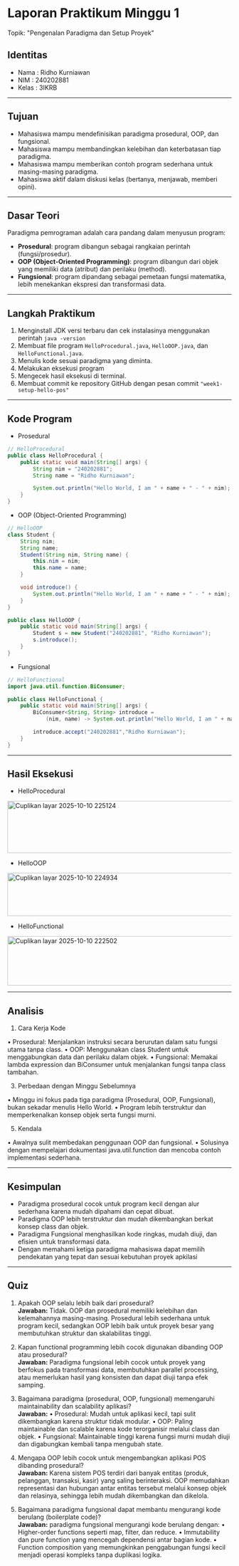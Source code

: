 # Laporan Praktikum Minggu 1
Topik: "Pengenalan Paradigma dan Setup Proyek"

## Identitas
- Nama  : Ridho Kurniawan
- NIM   : 240202881
- Kelas : 3IKRB

---

## Tujuan
- Mahasiswa mampu mendefinisikan paradigma prosedural, OOP, dan fungsional.
- Mahasiswa mampu membandingkan kelebihan dan keterbatasan tiap paradigma.
- Mahasiswa mampu memberikan contoh program sederhana untuk masing-masing paradigma.
- Mahasiswa aktif dalam diskusi kelas (bertanya, menjawab, memberi opini).

---

## Dasar Teori
Paradigma pemrograman adalah cara pandang dalam menyusun program:  
- **Prosedural**: program dibangun sebagai rangkaian perintah (fungsi/prosedur).  
- **OOP (Object-Oriented Programming)**: program dibangun dari objek yang memiliki data (atribut) dan perilaku (method).  
- **Fungsional**: program dipandang sebagai pemetaan fungsi matematika, lebih menekankan ekspresi dan transformasi data. 

---

## Langkah Praktikum
1. Menginstall JDK versi terbaru dan cek instalasinya menggunakan perintah `java -version`  
2. Membuat file program `HelloProcedural.java`, `HelloOOP.java`, dan `HelloFunctional.java`.
3. Menulis kode sesuai paradigma yang diminta.
4. Melakukan eksekusi program
5. Mengecek hasil eksekusi di terminal.
6. Membuat commit ke repository GitHub dengan pesan commit `"week1-setup-hello-pos"`

---

## Kode Program
- Prosedural
```java
// HelloProcedural
public class HelloProcedural {
    public static void main(String[] args) {
        String nim = "240202881";
        String name = "Ridho Kurniawan";

        System.out.println("Hello World, I am " + name + " - " + nim);
    }
}
```

- OOP (Object-Oriented Programming)
```java
// HelloOOP
class Student {
    String nim;
    String name;
    Student(String nim, String name) {
        this.nim = nim;
        this.name = name;
    }

    void introduce() {
        System.out.println("Hello World, I am " + name + " - " + nim);
    }
}

public class HelloOOP {
    public static void main(String[] args) {
        Student s = new Student("240202881", "Ridho Kurniawan");
        s.introduce();
    }
}
```
- Fungsional
```java
// HelloFunctional
import java.util.function.BiConsumer;

public class HelloFunctional {
    public static void main(String[] args) {
        BiConsumer<String, String> introduce =
            (nim, name) -> System.out.println("Hello World, I am " + name + " - " + nim);

        introduce.accept("240202881","Ridho Kurniawan");
    }
}
```

---

## Hasil Eksekusi
- HelloProcedural
<img width="1426" height="117" alt="Cuplikan layar 2025-10-10 225124" src="https://github.com/user-attachments/assets/e8fc347f-906a-45ac-b7d8-5cae1a7a54b5" />

- HelloOOP
<img width="1419" height="97" alt="Cuplikan layar 2025-10-10 224934" src="https://github.com/user-attachments/assets/f1a526c2-2afa-48f0-ae92-0309da832d91" />

- HelloFunctional
<img width="1426" height="111" alt="Cuplikan layar 2025-10-10 222502" src="https://github.com/user-attachments/assets/251d6e20-4b32-467f-bac4-d2693375ff0c" />

---

## Analisis
1. Cara Kerja Kode
   
•	Prosedural: Menjalankan instruksi secara berurutan dalam satu fungsi utama tanpa class.
•	OOP: Menggunakan class Student untuk menggabungkan data dan perilaku dalam objek.
•	Fungsional: Memakai lambda expression dan BiConsumer untuk menjalankan fungsi tanpa class tambahan.

3. Perbedaan dengan Minggu Sebelumnya
   
•	Minggu ini fokus pada tiga paradigma (Prosedural, OOP, Fungsional), bukan sekadar menulis Hello World.
•	Program lebih terstruktur dan memperkenalkan konsep objek serta fungsi murni.

5. Kendala
   
•	Awalnya sulit membedakan penggunaan OOP dan fungsional.
•	Solusinya dengan mempelajari dokumentasi java.util.function dan mencoba contoh implementasi sederhana.


---

## Kesimpulan
   - Paradigma prosedural cocok untuk program kecil dengan alur sederhana karena mudah dipahami dan cepat dibuat.
   - Paradigma OOP lebih terstruktur dan mudah dikembangkan berkat konsep class dan objek.
   - Paradigma Fungsional menghasilkan kode ringkas, mudah diuji, dan efisien untuk transformasi data.
   - Dengan memahami ketiga paradigma mahasiswa dapat memilih pendekatan yang tepat dan sesuai kebutuhan proyek apkilasi

---

## Quiz
1. Apakah OOP selalu lebih baik dari prosedural?  
   **Jawaban:**
       Tidak. OOP dan prosedural memiliki kelebihan dan kelemahannya masing-masing. Prosedural lebih sederhana untuk program kecil, sedangkan OOP lebih baik untuk proyek besar yang membutuhkan struktur dan skalabilitas tinggi.

2. Kapan functional programming lebih cocok digunakan dibanding OOP  atau prosedural?    
   **Jawaban:**
       Paradigma fungsional lebih cocok untuk proyek yang berfokus pada transformasi data, membutuhkan parallel processing, atau memerlukan hasil yang konsisten dan dapat diuji tanpa efek samping.
   
3. Bagaimana paradigma (prosedural, OOP, fungsional) memengaruhi maintainability dan scalability aplikasi?  
   **Jawaban:**
   • Prosedural: Mudah untuk aplikasi kecil, tapi sulit dikembangkan karena struktur tidak modular.
   • OOP: Paling maintainable dan scalable karena kode terorganisir melalui class dan objek.
   • Fungsional: Maintainable tinggi karena fungsi murni mudah diuji dan digabungkan kembali tanpa mengubah state.

4. Mengapa OOP lebih cocok untuk mengembangkan aplikasi POS dibanding prosedural?  
**Jawaban:**
    Karena sistem POS terdiri dari banyak entitas (produk, pelanggan, transaksi, kasir) yang saling berinteraksi. OOP memudahkan representasi dan hubungan antar entitas tersebut melalui konsep objek dan relasinya, sehingga lebih mudah dikembangkan dan dikelola.

5. Bagaimana paradigma fungsional dapat membantu mengurangi kode berulang (boilerplate code)?  
**Jawaban:**
   paradigma fungsional mengurangi kode berulang dengan:
•	Higher-order functions seperti map, filter, dan reduce.
•	Immutability dan pure function yang mencegah dependensi antar bagian kode.
•	Function composition yang memungkinkan penggabungan fungsi kecil menjadi operasi kompleks tanpa duplikasi logika.



